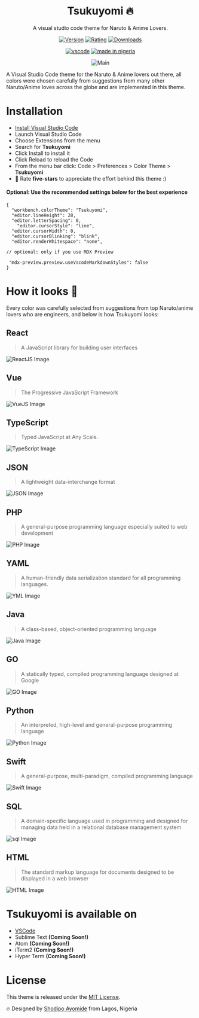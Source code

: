 <div align="center">

# Tsukuyomi 🔥 
A visual studio code theme for Naruto & Anime Lovers.

[![Version](http://vsmarketplacebadge.apphb.com/version/developerayo.Tsukuyomi.svg?subject=Tsukuyomi&colorA=#1F241F&colorB=4D2AFF)](https://marketplace.visualstudio.com/items?itemName=developerayo.Tsukuyomi)
[![Rating](http://vsmarketplacebadge.apphb.com/rating/developerayo.Tsukuyomi.svg?label=Ratings&colorA=#1F241F&colorB=4D2AFF)](https://marketplace.visualstudio.com/items?itemName=developerayo.Tsukuyomi&ssr=false#review-details)
[![Downloads](http://vsmarketplacebadge.apphb.com/downloads/developerayo.Tsukuyomi.svg)](https://marketplace.visualstudio.com/items?itemName=developerayo.Tsukuyomi&ssr=false#review-details)

[![vscode](https://img.shields.io/badge/vscode-v1.0+-4DC225.svg?style=for-the-badge)](https://marketplace.visualstudio.com/items?itemName=developerayo.Tsukuyomi) [![made in nigeria](https://img.shields.io/badge/made%20in-nigeria-008751.svg?style=for-the-badge)](https://github.com/acekyd/made-in-nigeria)

![Main](https://res.cloudinary.com/developerayo/image/upload/e_shadow:40/v1605105085/Main1.png)


</div>

A Visual Studio Code theme for the Naruto & Anime lovers out there, all colors were chosen carefully from suggestions from many other Naruto/Anime loves across the globe and are implemented in this theme.

# Installation
- [Install Visual Studio Code](https://code.visualstudio.com/download)
- Launch Visual Studio Code
- Choose Extensions from the menu
- Search for **Tsukuyomi**
- Click Install to install it
- Click Reload to reload the Code
- From the menu bar click: Code > Preferences > Color Theme > **Tsukuyomi**
- 🌟 Rate **five-stars** to appreciate the effort behind this theme :)

#### Optional: Use the recommended settings below for the best experience
```
{
  "workbench.colorTheme": "Tsukuyomi",
  "editor.lineHeight": 28,
  "editor.letterSpacing": 0,
    "editor.cursorStyle": "line",
  "editor.cursorWidth": 0,
  "editor.cursorBlinking": "blink",
  "editor.renderWhitespace": "none",

// optional: only if you use MDX Preview

 "mdx-preview.preview.useVscodeMarkdownStyles": false
}
```

# How it looks 🔧 

Every color was carefully selected from suggestions from top Naruto/anime lovers who are engineers, and below is how Tsukuyomi looks:

## React 
> A JavaScript library for building user interfaces

![ReactJS Image](https://res.cloudinary.com/developerayo/image/upload/v1605105076/js.png)

## Vue 
> The Progressive JavaScript Framework 

![VueJS Image](https://res.cloudinary.com/developerayo/image/upload/v1605105045/vue.png)

## TypeScript 
> Typed JavaScript at Any Scale.

![TypeScript Image](https://res.cloudinary.com/developerayo/image/upload/v1605105055/tsx.png)

## JSON 󠁻󠁻󠁻
> A lightweight data-interchange format

![JSON Image](https://res.cloudinary.com/developerayo/image/upload/v1605105107/json.png)

## PHP
> A general-purpose programming language especially suited to web development

![PHP Image](https://res.cloudinary.com/developerayo/image/upload/v1605105074/php.png)

## YAML
> A human-friendly data serialization standard for all programming languages.

![YML Image](https://res.cloudinary.com/developerayo/image/upload/v1605105044/yml.png)

## Java
> A class-based, object-oriented programming language

![Java Image](https://res.cloudinary.com/developerayo/image/upload/v1605105074/java.png)

## GO
> A statically typed, compiled programming language designed at Google

![GO Image](https://res.cloudinary.com/developerayo/image/upload/v1605105112/go.png)


## Python
> An interpreted, high-level and general-purpose programming language

![Python Image](https://res.cloudinary.com/developerayo/image/upload/v1605105054/py.png)

## Swift
> A general-purpose, multi-paradigm, compiled programming language

![Swift Image](https://res.cloudinary.com/developerayo/image/upload/v1605105051/swift.png)

## SQL
> A domain-specific language used in programming and designed for managing data held in a relational database management system

![sql Image](https://res.cloudinary.com/developerayo/image/upload/v1605105069/sql.png)

## HTML
> The standard markup language for documents designed to be displayed in a web browser

![HTML Image](https://res.cloudinary.com/developerayo/image/upload/v1605105091/html.png)

# Tsukuyomi is available on
- [VSCode](https://marketplace.visualstudio.com/items?itemName=developerayo.Tsukuyomi) 
- Sublime Text **(Coming Soon!)**
- Atom **(Coming Soon!)**
- iTerm2 **(Coming Soon!)**
- Hyper Term **(Coming Soon!)**

# License

This theme is released under the [MIT License](/license).

🔥 Designed by [Shodipo Ayomide](https://twitter.com/developerayo) from Lagos, Nigeria